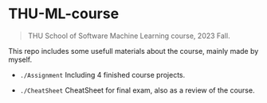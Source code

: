 # THU-ML-course

> THU School of Software Machine Learning course,  2023 Fall. 

This repo includes some usefull materials about the course, mainly made by myself.

- `./Assignment` Including 4 finished course projects.

- `./CheatSheet` CheatSheet for final exam, also as a review of the course.